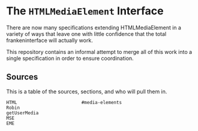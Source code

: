 # The `HTMLMediaElement` Interface

There are now many specifications extending HTMLMediaElement in a variety of ways that leave one
with little confidence that the total frankeninterface will actually work.

This repository contains an informal attempt to merge all of this work into a single specification
in order to ensure coordination.

## Sources

This is a table of the sources, sections, and who will pull them in.

    HTML                        #media-elements                                   Robin
    getUserMedia
    MSE
    EME

